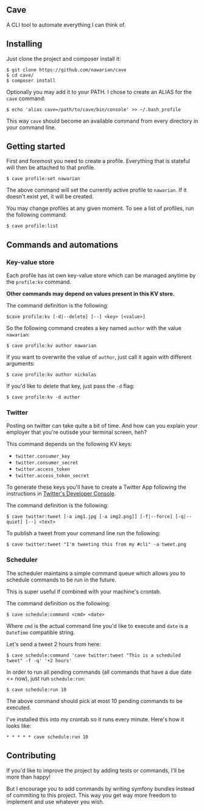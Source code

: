 Cave
---

A CLI tool to automate everything I can think of.

## Installing

Just clone the project and composer install it:

```
$ git clone https://github.com/nawarian/cave
$ cd cave/
$ composer install
```

Optionally you may add it to your PATH. I chose to create an ALIAS for the `cave` command:

```
$ echo 'alias cave=/path/to/cave/bin/console' >> ~/.bash_profile
```

This way `cave` should become an available command from every directory in your command line.

## Getting started

First and foremost you need to create a profile. Everything that is stateful will then be
attached to that profile.

```
$ cave profile:set nawarian
```

The above command will set the currently active profile to `nawarian`. If it doesn't exist yet,
it will be created.

You may change profiles at any given moment. To see a list of profiles, run the following command:

```
$ cave profile:list
```

## Commands and automations

### Key-value store

Each profile has ist own key-value store which can be managed anytime by the `profile:kv` command.

**Other commands may depend on values present in this KV store.**

The command definition is the following:

```
$cave profile:kv [-d|--delete] [--] <key> [<value>]
```

So the following command creates a key named `author` with the value `nawarian`:

```
$ cave profile:kv author nawarian
```

If you want to overwrite the value of `author`, just call it again with different arguments:

```
$ cave profile:kv author nickolas
```

If you'd like to delete that key, just pass the `-d` flag:

```
$ cave profile:kv -d author
```

### Twitter

Posting on twitter can take quite a bit of time. And how can you explain your employer
that you're outisde your terminal screen, heh?

This command depends on the following KV keys:
- `twitter.consumer_key`
- `twitter.consumer_secret`
- `twitter.access_token`
- `twitter.access_token_secret`

To generate these keys you'll have to create a Twitter App following the instructions
in [Twitter's Developer Console](https://developer.twitter.com/).

The command definition is the following:

```
$ cave twitter:tweet [-a img1.jpg [-a img2.png]] [-f|--force] [-q|--quiet] [--] <text>
```

To publish a tweet from your command line run the following:

```
$ cave twitter:tweet "I'm tweeting this from my #cli" -a tweet.png
```

### Scheduler

The scheduler maintains a simple command queue which allows you to schedule commands
to be run in the future.

This is super useful if combined with your machine's crontab.

The command definition os the following:

```
$ cave schedule:command <cmd> <date> 
```
Where `cmd` is the actual command line you'd like to execute and `date` is a `DateTime` compatible string.

Let's send a tweet 2 hours from here:

```
$ cave schedule:command 'cave twitter:tweet "This is a scheduled tweet" -f -q' '+2 hours'
```

In order to run all pending commands (all commands that have a due date <= now), just run `schedule:run`:

```
$ cave schedule:run 10
```

The above command should pick at most 10 pending commands to be executed.

I've installed this into my crontab so it runs every minute. Here's how it looks like:

```
* * * * * cave schedule:run 10
```

## Contributing

If you'd like to improve the project by adding tests or commands, I'll be more than happy!

But I encourage you to add commands by writing symfony bundles instead of commiting to this
project. This way you get way more freedom to implement and use whatever you wish.

